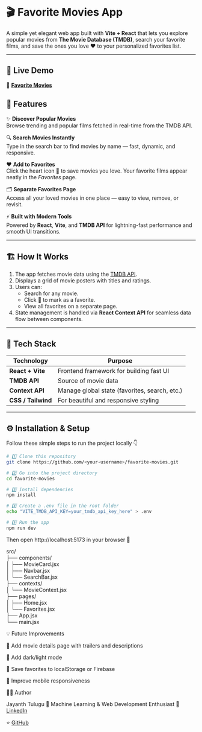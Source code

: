 # 🎬 Favorite Movies App

A simple yet elegant web app built with **Vite + React** that lets you explore popular movies from **The Movie Database (TMDB)**, search your favorite films, and save the ones you love ❤️ to your personalized favorites list.

---

## 🚀 Live Demo
🔗 **[Favorite Movies](https://favorite-movies-hlnn.vercel.app//)**
 
## 🚀 Features

✨ **Discover Popular Movies**  
Browse trending and popular films fetched in real-time from the TMDB API.

🔍 **Search Movies Instantly**  
Type in the search bar to find movies by name — fast, dynamic, and responsive.

❤️ **Add to Favorites**  
Click the heart icon 💖 to save movies you love. Your favorite films appear neatly in the *Favorites* page.

🗂️ **Separate Favorites Page**  
Access all your loved movies in one place — easy to view, remove, or revisit.

⚡ **Built with Modern Tools**  
Powered by **React**, **Vite**, and **TMDB API** for lightning-fast performance and smooth UI transitions.

---

## 🏗️ How It Works

1. The app fetches movie data using the [TMDB API](https://developer.themoviedb.org/docs).
2. Displays a grid of movie posters with titles and ratings.
3. Users can:
   - Search for any movie.
   - Click 💖 to mark as a favorite.
   - View all favorites on a separate page.
4. State management is handled via **React Context API** for seamless data flow between components.

---

## 🧠 Tech Stack

| Technology | Purpose |
|-------------|----------|
| **React + Vite** | Frontend framework for building fast UI |
| **TMDB API** | Source of movie data |
| **Context API** | Manage global state (favorites, search, etc.) |
| **CSS / Tailwind** | For beautiful and responsive styling |

---

## ⚙️ Installation & Setup

Follow these simple steps to run the project locally 👇

```bash
# 1️⃣ Clone this repository
git clone https://github.com/<your-username>/favorite-movies.git

# 2️⃣ Go into the project directory
cd favorite-movies

# 3️⃣ Install dependencies
npm install

# 4️⃣ Create a .env file in the root folder
echo "VITE_TMDB_API_KEY=your_tmdb_api_key_here" > .env

# 5️⃣ Run the app
npm run dev
```
Then open http://localhost:5173
 in your browser 🎉

 src/
 <br/>
├── components/
 <br/>
│   ├── MovieCard.jsx
 <br/>
│   ├── Navbar.jsx
 <br/>
│   └── SearchBar.jsx
 <br/>
├── contexts/
 <br/>
│   └── MovieContext.jsx
 <br/>
├── pages/
 <br/>
│   ├── Home.jsx
 <br/>
│   └── Favorites.jsx
 <br/>
├── App.jsx
 <br/>
└── main.jsx

💡 Future Improvements

🎥 Add movie details page with trailers and descriptions

🌙 Add dark/light mode

🧠 Save favorites to localStorage or Firebase

📱 Improve mobile responsiveness

🧑‍💻 Author

Jayanth Tulugu
💼 Machine Learning & Web Development Enthusiast
🔗 [LinkedIn](https://www.linkedin.com/in/tulugu-jayanth/)

⭐ [GitHub](https://github.com/18jayanth)
